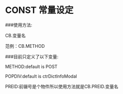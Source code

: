 CONST 常量设定
=========================================
###使用方法:

CB.变量名 

范例：CB.METHOD 

###目前只定义了以下变量:

METHOD:default is POST

POPDIV:default is ctrDictInfoModal

PREID:前辍号是个物件所以使用方法就是CB.PREID.变量名
